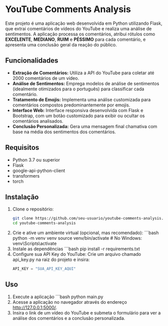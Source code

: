 # YouTube Comments Analysis

Este projeto é uma aplicação web desenvolvida em Python utilizando Flask, que extrai comentários de vídeos do YouTube e realiza uma análise de sentimentos. A aplicação processa os comentários, atribui rótulos como **EXCELENTE**, **MEDIANO**, **RUIM** e **PÉSSIMO** para cada comentário, e apresenta uma conclusão geral da reação do público.

## Funcionalidades

- **Extração de Comentários:** Utiliza a API do YouTube para coletar até 2000 comentários de um vídeo.
- **Análise de Sentimentos:** Emprega modelos de análise de sentimentos (idealmente otimizados para o português) para classificar cada comentário.
- **Tratamento de Emojis:** Implementa uma análise customizada para comentários compostos predominantemente por emojis.
- **Interface Web:** Interface responsiva desenvolvida com Flask e Bootstrap, com um botão customizado para exibir ou ocultar os comentários analisados.
- **Conclusão Personalizada:** Gera uma mensagem final chamativa com base na média dos sentimentos dos comentários.

## Requisitos

- Python 3.7 ou superior
- Flask
- google-api-python-client
- transformers
- torch

## Instalação

1. Clone o repositório:
   ```bash
   git clone https://github.com/seu-usuario/youtube-comments-analysis.git
   cd youtube-comments-analysis
2. Crie e ative um ambiente virtual (opcional, mas recomendado):
   ´´´bash
   python -m venv venv
   source venv/bin/activate  # No Windows: venv\Scripts\activate
3. Instale as dependências
   ´´´bash
   pip install -r requirements.txt
4. Configure sua API Key do YouTube:
   Crie um arquivo chamado api_key.py na raiz do projeto e insira:
   ```python
   API_KEY = "SUA_API_KEY_AQUI"

## Uso
1. Execute a aplicação
   ´´´bash
   python main.py
2. Acesse a aplicação no navegador através do endereço http://127.0.0.1:5000/.
3. Insira o link de um vídeo do YouTube e submeta o formulário para ver a análise dos comentários e a conclusão personalizada.